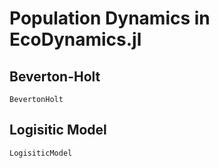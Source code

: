 # Population Dynamics in EcoDynamics.jl


## Beverton-Holt

```@docs
BevertonHolt 
```



## Logisitic Model

```@docs
LogisiticModel 
```




